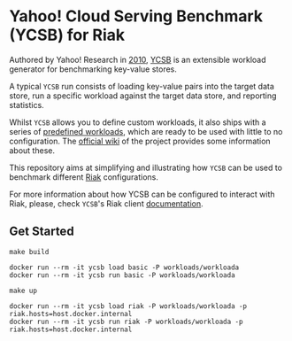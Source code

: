 # Yahoo! Cloud Serving Benchmark (YCSB) for Riak

Authored by Yahoo! Research in [2010](https://people.cs.pitt.edu/~chang/231/y13/papers/benchmarkcloud.pdf),
[YCSB](https://github.com/brianfrankcooper/YCSB) is an extensible workload
generator for benchmarking key-value stores.

A typical `YCSB` run consists of loading key-value pairs into the target data
store, run a specific workload against the target data store, and reporting
statistics.

Whilst `YCSB` allows you to define custom workloads, it also ships with a series
of [predefined workloads](https://github.com/brianfrankcooper/YCSB/tree/master/workloads),
which are ready to be used with little to no configuration.
The [official wiki](https://github.com/brianfrankcooper/YCSB/wiki/Core-Workloads)
of the project provides some information about these.

This repository aims at simplifying and illustrating how `YCSB` can be used
to benchmark different [Riak](https://riak.com/) configurations.

For more information about how YCSB can be configured to interact with Riak,
please, check `YCSB`'s Riak client
[documentation](https://github.com/brianfrankcooper/YCSB/tree/master/riak).


## Get Started

```
make build
```

```
docker run --rm -it ycsb load basic -P workloads/workloada
docker run --rm -it ycsb run basic -P workloads/workloada
```

```
make up
```

```
docker run --rm -it ycsb load riak -P workloads/workloada -p riak.hosts=host.docker.internal
docker run --rm -it ycsb run riak -P workloads/workloada -p riak.hosts=host.docker.internal
```
